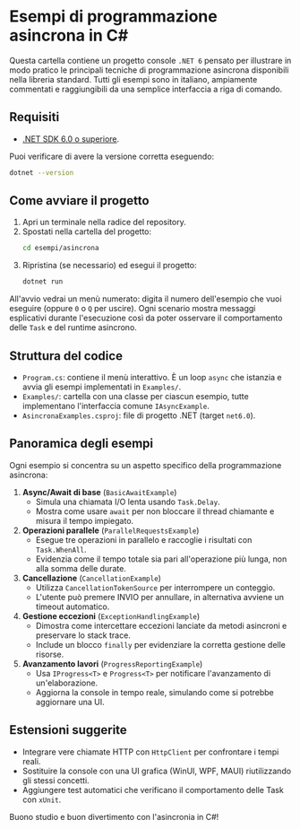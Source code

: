 # Esempi di programmazione asincrona in C#

Questa cartella contiene un progetto console `.NET 6` pensato per illustrare in modo pratico
le principali tecniche di programmazione asincrona disponibili nella libreria standard.
Tutti gli esempi sono in italiano, ampiamente commentati e raggiungibili da una semplice
interfaccia a riga di comando.

## Requisiti

- [.NET SDK 6.0 o superiore](https://dotnet.microsoft.com/en-us/download).

Puoi verificare di avere la versione corretta eseguendo:

```bash
dotnet --version
```

## Come avviare il progetto

1. Apri un terminale nella radice del repository.
2. Spostati nella cartella del progetto:
   ```bash
   cd esempi/asincrona
   ```
3. Ripristina (se necessario) ed esegui il progetto:
   ```bash
   dotnet run
   ```

All'avvio vedrai un menù numerato: digita il numero dell'esempio che vuoi eseguire (oppure `0`
o `Q` per uscire). Ogni scenario mostra messaggi esplicativi durante l'esecuzione così da poter
osservare il comportamento delle `Task` e del runtime asincrono.

## Struttura del codice

- `Program.cs`: contiene il menù interattivo. È un loop `async` che istanzia e avvia gli esempi
  implementati in `Examples/`.
- `Examples/`: cartella con una classe per ciascun esempio, tutte implementano l'interfaccia
  comune `IAsyncExample`.
- `AsincronaExamples.csproj`: file di progetto .NET (target `net6.0`).

## Panoramica degli esempi

Ogni esempio si concentra su un aspetto specifico della programmazione asincrona:

1. **Async/Await di base** (`BasicAwaitExample`)
   - Simula una chiamata I/O lenta usando `Task.Delay`.
   - Mostra come usare `await` per non bloccare il thread chiamante e misura il tempo impiegato.
2. **Operazioni parallele** (`ParallelRequestsExample`)
   - Esegue tre operazioni in parallelo e raccoglie i risultati con `Task.WhenAll`.
   - Evidenzia come il tempo totale sia pari all'operazione più lunga, non alla somma delle durate.
3. **Cancellazione** (`CancellationExample`)
   - Utilizza `CancellationTokenSource` per interrompere un conteggio.
   - L'utente può premere INVIO per annullare, in alternativa avviene un timeout automatico.
4. **Gestione eccezioni** (`ExceptionHandlingExample`)
   - Dimostra come intercettare eccezioni lanciate da metodi asincroni e preservare lo stack trace.
   - Include un blocco `finally` per evidenziare la corretta gestione delle risorse.
5. **Avanzamento lavori** (`ProgressReportingExample`)
   - Usa `IProgress<T>` e `Progress<T>` per notificare l'avanzamento di un'elaborazione.
   - Aggiorna la console in tempo reale, simulando come si potrebbe aggiornare una UI.

## Estensioni suggerite

- Integrare vere chiamate HTTP con `HttpClient` per confrontare i tempi reali.
- Sostituire la console con una UI grafica (WinUI, WPF, MAUI) riutilizzando gli stessi concetti.
- Aggiungere test automatici che verificano il comportamento delle Task con `xUnit`.

Buono studio e buon divertimento con l'asincronia in C#!
